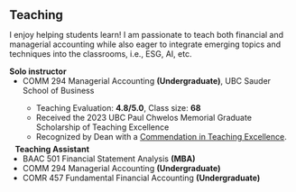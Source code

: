  
 <h2 id="teaching" style="margin: 2px 0px 0px;"> <br> 
<br> Teaching</h2>

I enjoy helping students learn! I am passionate to teach both financial and managerial accounting while also eager to integrate emerging topics and techniques into the classrooms, i.e., ESG, AI, etc. 

<h4 style="margin:0 0px 0;">Solo instructor</h4>  
<ul style="margin:0 0 5px;">
  <li><autocolor> COMM 294 Managerial Accounting <strong>(Undergraduate)</strong>, UBC Sauder School of Business</autocolor></li>
  <ul>
     <li> Teaching Evaluation: <strong>4.8/5.0</strong>, Class size: <strong>68</strong> </li>
      <li> Received the 2023 UBC Paul Chwelos Memorial Graduate Scholarship of Teaching Excellence</li>
      <li> Recognized by Dean with a <a href="assets/files/Teaching Commendation Letter - Li.pdf">Commendation in Teaching Excellence</a>. </li>
     </ul>
</ul> 

<h4 style="margin:0 10px 0;">Teaching Assistant</h4>  
<ul style="margin:0 0 5px;">
       <li><autocolor>BAAC 501 Financial Statement Analysis <strong> (MBA)</strong></autocolor></li>
       <li><autocolor>COMM 294 Managerial Accounting <strong>(Undergraduate)</strong></autocolor></li>
       <li><autocolor>COMR 457 Fundamental Financial Accounting <strong>(Undergraduate)</strong></autocolor></li> 
</ul>
